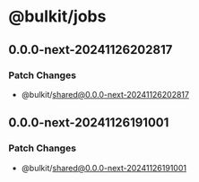 # @bulkit/jobs

## 0.0.0-next-20241126202817

### Patch Changes

- @bulkit/shared@0.0.0-next-20241126202817

## 0.0.0-next-20241126191001

### Patch Changes

- @bulkit/shared@0.0.0-next-20241126191001
